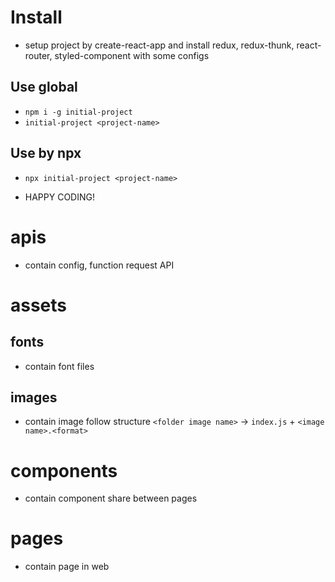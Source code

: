 #	Install
-	setup project by create-react-app and install redux, redux-thunk, react-router, styled-component with some configs
##	Use global
-	`npm i -g initial-project`
-	`initial-project <project-name>`
##	Use by npx
-	`npx initial-project <project-name>`

-	HAPPY CODING!

#   apis
-   contain config, function request API
#   assets
##  fonts
-   contain font files
##  images
-   contain image follow structure `<folder image name>` -> `index.js` + `<image name>.<format>`
#   components
-   contain component share between pages
#   pages
-   contain page in web
